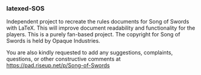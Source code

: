 ### latexed-SOS

Independent project to recreate the rules documents for Song of Swords with LaTeX. This will improve document readability
and functionality for the players. This is a purely fan-based project. The copyright for Song of Swords is held by
Opaque Industries.

You are also kindly requested to add any suggestions, complaints, questions, or other constructive comments at https://pad.riseup.net/p/Song-of-Swords
